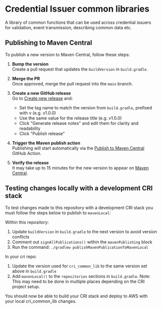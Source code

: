 # Credential Issuer common libraries

A library of common functions that can be used across credential issuers for validation, event transmission, describing common data etc.

## Publishing to Maven Central

To publish a new version to Maven Central, follow these steps:

1. **Bump the version**<br>
   Create a pull request that updates the `buildVersion` in `build.gradle`.

2. **Merge the PR**<br>
   Once approved, merge the pull request into the `main` branch.

3. **Create a new GitHub release**<br>
   Go to [Create new release](https://github.com/govuk-one-login/ipv-cri-lib/releases/new) and:
    * Set the tag name to match the version from `build.gradle`, prefixed with v (e.g. v1.0.0)
    * Use the same value for the release title (e.g. v1.0.0)
    * Click "Generate release notes" and edit them for clarity and readability
    * Click "Publish release"

4. **Trigger the Maven publish action**<br>
   Publishing will start automatically via the [Publish to Maven Central](https://github.com/govuk-one-login/ipv-cri-lib/actions/workflows/publish-to-maven.yml) GitHub Action.

5. **Verify the release**<br>
   It may take up to 15 minutes for the new version to appear on [Maven Central](https://central.sonatype.com/artifact/uk.gov.account/cri-common-lib).

## Testing changes locally with a development CRI stack

To test changes made to this repository with a development CRI stack you must follow the steps below to publish to `mavenLocal`:

Within this repository:

1. Update `buildVersion` in `build.gradle` to the next version to avoid version conflicts
2. Comment out `signAllPublications()` within the `mavenPublishing` block
3. Run the command: `./gradlew publishMavenPublicationToMavenLocal`

In your cri repo:
1. Update the version used for `cri_common_lib` to the same version set above in `build.gradle`
2. Add `mavenLocal()` to the `repositories` sections in `build.gradle`. Note: This may need to be done in multiple places depending on the CRI project setup.

You should now be able to build your CRI stack and deploy to AWS with your local cri_common_lib changes.
